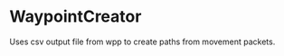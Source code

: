 WaypointCreator
===============

Uses csv output file from wpp to create paths from movement packets.
